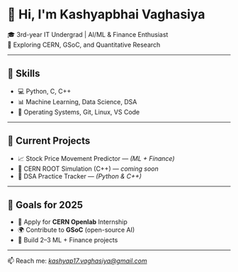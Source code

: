 # 👋 Hi, I'm Kashyapbhai Vaghasiya

🎓 3rd-year IT Undergrad | AI/ML & Finance Enthusiast  
🔬 Exploring CERN, GSoC, and Quantitative Research

---

## 🔧 Skills
- 💻 Python, C, C++
- 📊 Machine Learning, Data Science, DSA
- 🧠 Operating Systems, Git, Linux, VS Code

---

## 🚀 Current Projects
- 📈 Stock Price Movement Predictor — *(ML + Finance)*
- 🧪 CERN ROOT Simulation (C++) — *coming soon*
- 📘 DSA Practice Tracker — *(Python & C++)*

---

## 📌 Goals for 2025
- 🔬 Apply for **CERN Openlab** Internship
- 🌍 Contribute to **GSoC** (open-source AI)
- 💸 Build 2–3 ML + Finance projects

---

📫 Reach me: *kashyap17.vaghasiya@gmail.com*  
